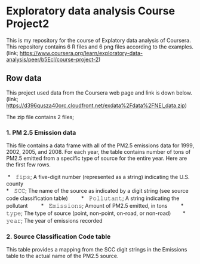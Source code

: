 # Exploratory data analysis Course Project2
This is my repository for the course of Explatory data analysis of Coursera.
This repository contains 6 R files and 6 png files according to the examples.
(link; https://www.coursera.org/learn/exploratory-data-analysis/peer/b5Ecl/course-project-2)

## Row data
This project used data from the Coursera web page and link is down below.
(link; https://d396qusza40orc.cloudfront.net/exdata%2Fdata%2FNEI_data.zip)

The zip file contains 2 files;
### 1. PM 2.5 Emission data
This file contains a data frame with all of the PM2.5 emissions data for 1999, 2002, 2005, and 2008. For each year, the table contains number of tons of PM2.5 emitted from a specific type of source for the entire year. Here are the first few rows.

  *　𝚏𝚒𝚙𝚜; A five-digit number (represented as a string) indicating the U.S. county  
  *　𝚂𝙲𝙲; The name of the source as indicated by a digit string (see source code classification table)  　　
  *　𝙿𝚘𝚕𝚕𝚞𝚝𝚊𝚗𝚝; A string indicating the pollutant  　　
  *　𝙴𝚖𝚒𝚜𝚜𝚒𝚘𝚗𝚜; Amount of PM2.5 emitted, in tons  　　
  *　𝚝𝚢𝚙𝚎; The type of source (point, non-point, on-road, or non-road)　　
  *　𝚢𝚎𝚊𝚛; The year of emissions recorded　　
  
### 2. Source Classification Code table
This table provides a mapping from the SCC digit strings in the Emissions table to the actual name of the PM2.5 source.
